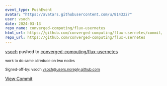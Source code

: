 ```yaml
---
event_type: PushEvent
avatar: "https://avatars.githubusercontent.com/u/814322?"
user: vsoch
date: 2024-03-13
repo_name: converged-computing/flux-usernetes
html_url: https://github.com/converged-computing/flux-usernetes/commit/348ba03d5b27b3de72838b20cf834b7bfcc40fab
repo_url: https://github.com/converged-computing/flux-usernetes
---
```


<a href='https://github.com/vsoch' target='_blank'>vsoch</a> pushed to <a href='https://github.com/converged-computing/flux-usernetes' target='_blank'>converged-computing/flux-usernetes</a>

<small>work to do same allreduce on two nodes

Signed-off-by: vsoch <vsoch@users.noreply.github.com></small>

<a href='https://github.com/converged-computing/flux-usernetes/commit/348ba03d5b27b3de72838b20cf834b7bfcc40fab' target='_blank'>View Commit</a>